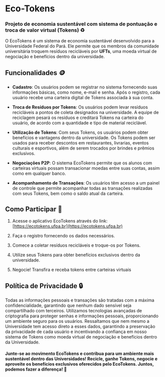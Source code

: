 # Eco-Tokens
### Projeto de economia sustentável com sistema de pontuação e troca de valor virtual (Tokens) ♻️

O EcoTokens é um sistema de economia sustentável desenvolvido para a Universidade Federal do Pará. Ele permite que os membros da comunidade universitária troquem resíduos recicláveis por **UFTs**, uma moeda virtual de negociação e benefícios dentro da universidade.

## Funcionalidades 🪙

- **Cadastro**: Os usuários podem se registrar no sistema fornecendo suas informações básicas, como nome, e-mail e senha. Após o registro, cada usuário recebe uma carteira digital de Tokens associada à sua conta.

- **Troca de Resíduos por Tokens**: Os usuários podem levar resíduos recicláveis a pontos de coleta designados na universidade. A equipe de reciclagem pesará os resíduos e creditará Tokens na carteira do usuário, de acordo com a quantidade e tipo de material reciclável.

- **Utilização de Tokens**: Com seus Tokens, os usuários podem obter benefícios e vantagens dentro da universidade. Os Tokens podem ser usados para receber descontos em restaurantes, livrarias, eventos culturais e esportivos, além de serem trocados por brindes e prêmios exclusivos.
- **Negociações P2P**: O sistema EcoTokens permite que os alunos com carteiras virtuais possam transacionar moedas entre suas contas, assim como em qualquer banco.

- **Acompanhamento de Transações**: Os usuários têm acesso a um painel de controle que permite acompanhar todas as transações realizadas com seus Tokens, bem como o saldo atual da carteira.

## Como Participar 🤝

1. Acesse o aplicativo EcoTokens através do link: [https://ecotokens.ufpa.br](https://ecotokens.ufpa.br)

2. Faça o registro fornecendo os dados necessários.

3. Comece a coletar resíduos recicláveis e troque-os por Tokens.

4. Utilize seus Tokens para obter benefícios exclusivos dentro da universidade.

5. Negocie! Transfira e receba tokens entre carteiras virtuais

## Política de Privacidade 🔒
Todas as informações pessoais e transações são tratadas com a máxima confidencialidade, garantindo que nenhum dado sensível seja compartilhado com terceiros. Utilizamos tecnologias avançadas de criptografia para proteger senhas e informações pessoais, proporcionando um ambiente seguro para os usuários. Ressaltamos que nem mesmo a Universidade tem acesso direto a esses dados, garantindo a preservação da privacidade de cada usuário e incentivando a confiança em nosso sistema de Tokens como moeda virtual de negociação e benefícios dentro da Universidade.

 
#### Junte-se ao movimento EcoTokens e contribua para um ambiente mais sustentável dentro das Universidades! Recicle, ganhe Tokens, negocie e aproveite os benefícios exclusivos oferecidos pelo EcoTokens. Juntos, podemos fazer a diferença! 🥳
